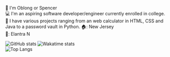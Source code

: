 👋 I'm Oblong or Spencer  
💻 I'm an aspiring software developer/engineer currently enrolled in college.  
🧠 I have various projects ranging from an web calculator in HTML, CSS and Java to a password vault in Python.
🏠: New Jersey  
🚗: Elantra N 

![GitHub stats](https://github-readme-stats.vercel.app/api?username=Oblong9&theme=panda&show_icons=true)
![Wakatime stats](https://github-readme-stats.vercel.app/api/wakatime?username=Oblong&theme=panda)  
![Top Langs](https://github-readme-stats.vercel.app/api/top-langs/?username=Oblong9&theme=panda)  
